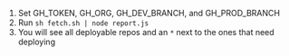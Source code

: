 1. Set GH_TOKEN, GH_ORG, GH_DEV_BRANCH, and GH_PROD_BRANCH
2. Run `sh fetch.sh | node report.js`
3. You will see all deployable repos and an `*` next to the ones that need deploying
